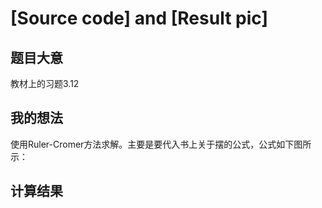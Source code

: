 # [Source code] and [Result pic]
## 题目大意
教材上的习题3.12
## 我的想法
使用Ruler-Cromer方法求解。主要是要代入书上关于摆的公式，公式如下图所示：
## 计算结果

